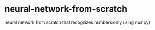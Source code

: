 # neural-network-from-scratch
neural network from scratch that recognizes numbers(only using numpy)
